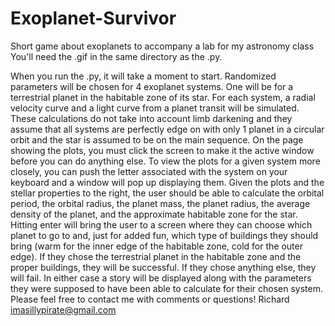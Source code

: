 # Exoplanet-Survivor
Short game about exoplanets to accompany a lab for my astronomy class
You'll need the .gif in the same directory as the .py.

When you run the .py, it will take a moment to start.
Randomized parameters will be chosen for 4 exoplanet systems. One will be for a terrestrial planet in the habitable zone of its star. For each system, a radial velocity curve and a light curve from a planet transit will be simulated. These calculations do not take into account limb darkening and they assume that all systems are perfectly edge on with only 1 planet in a circular orbit and the star is assumed to be on the main sequence.
On the page showing the plots, you must click the screen to make it the active window before you can do anything else. To view the plots for a given system more closely, you can push the letter associated with the system on your keyboard and a window will pop up displaying them. 
Given the plots and the stellar properties to the right, the user should be able to calculate the orbital period, the orbital radius, the planet mass, the planet radius, the average density of the planet, and the approximate habitable zone for the star.
Hitting enter will bring the user to a screen where they can choose which planet to go to and, just for added fun, which type of buildings they should bring (warm for the inner edge of the habitable zone, cold for the outer edge). 
If they chose the terrestrial planet in the habitable zone and the proper buildings, they will be successful. If they chose anything else, they will fail. In either case a story will be displayed along with the parameters they were supposed to have been able to calculate for their chosen system.
Please feel free to contact me with comments or questions!
Richard
imasillypirate@gmail.com
